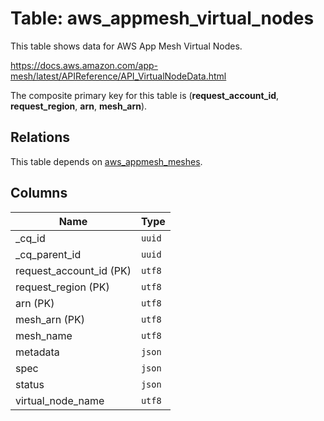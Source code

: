 # Table: aws_appmesh_virtual_nodes

This table shows data for AWS App Mesh Virtual Nodes.

https://docs.aws.amazon.com/app-mesh/latest/APIReference/API_VirtualNodeData.html

The composite primary key for this table is (**request_account_id**, **request_region**, **arn**, **mesh_arn**).

## Relations

This table depends on [aws_appmesh_meshes](aws_appmesh_meshes).

## Columns

| Name          | Type          |
| ------------- | ------------- |
|_cq_id|`uuid`|
|_cq_parent_id|`uuid`|
|request_account_id (PK)|`utf8`|
|request_region (PK)|`utf8`|
|arn (PK)|`utf8`|
|mesh_arn (PK)|`utf8`|
|mesh_name|`utf8`|
|metadata|`json`|
|spec|`json`|
|status|`json`|
|virtual_node_name|`utf8`|